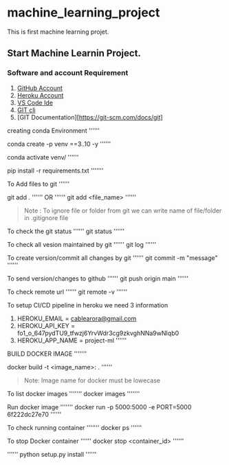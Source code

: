 # machine_learning_project
This is first machine learning projet.


## Start Machine Learnin Project.

### Software and account Requirement

1. [GitHub Account](https://github.com/)
2. [Heroku Account](https://dashboard.heroku.com/login)
3. [VS Code Ide](httos://code.visualstudio.com/download)
4. [GIT cli](https://git-scm.com/downloads)
5. [GIT Documentation][https://git-scm.com/docs/git]


creating conda Environment
''''''

conda create -p venv ==3..10 -y
''''''

conda activate venv/
''''''

pip install -r requirements.txt
'''''''


To Add files to git
''''''

git add .
''''''
OR
''''''
git add <file_name>
''''''

> Note : To ignore file or folder from git we can write name of file/folder in .gitignore file

To check the git status 
''''''
git status
''''''

To check all vesion maintained by git
''''''
git log
''''''


To create version/commit all changes by git
''''''
git commit -m "message"
''''''

To send version/changes to github
''''''
git push origin main
''''''

To check remote url
''''''
git remote -v
''''''

To setup CI/CD pipeline in heroku we need 3 information
1. HEROKU_EMAIL = cablearora@gmail.com
2. HEROKU_API_KEY = fo1_o_647pydTU9_tfwzj6YrvWdr3cg9zkvghNNa9wNIqb0
3. HEROKU_APP_NAME = project-ml
''''''

BUILD DOCKER IMAGE
'''''''

docker build -t <image_name>:<tagname> .
''''''

> Note: Image name for docker must be lowecase

To list docker images
'''''''
docker images
'''''''


Run docker image
'''''''
docker run -p 5000:5000 -e PORT=5000 6f222dc27e70
''''''

To check running container
'''''''
docker ps
''''''

To stop Docker container
''''''
docker stop <container_id>
''''''



''''''
python setup.py install
''''''


